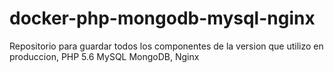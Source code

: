 # docker-php-mongodb-mysql-nginx
Repositorio para guardar todos los componentes de la version que utilizo en produccion, PHP 5.6 MySQL MongoDB, Nginx
